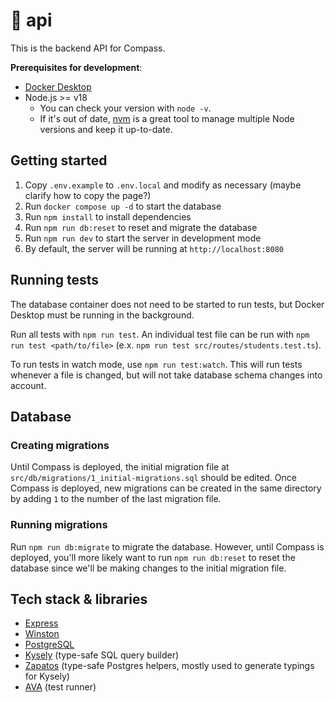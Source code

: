 # 🧭 api

This is the backend API for Compass.

**Prerequisites for development**:

- [Docker Desktop](https://www.docker.com/products/docker-desktop/)
- Node.js >= v18
  - You can check your version with `node -v`.
  - If it's out of date, [nvm](https://github.com/nvm-sh/nvm) is a great tool to manage multiple Node versions and keep it up-to-date.

## Getting started

1. Copy `.env.example` to `.env.local` and modify as necessary
(maybe clarify how to copy the page?)
2. Run `docker compose up -d` to start the database
3. Run `npm install` to install dependencies
4. Run `npm run db:reset` to reset and migrate the database
5. Run `npm run dev` to start the server in development mode
6. By default, the server will be running at `http://localhost:8080`

## Running tests

The database container does not need to be started to run tests, but Docker Desktop must be running in the background.

Run all tests with `npm run test`. An individual test file can be run with `npm run test <path/to/file>` (e.x. `npm run test src/routes/students.test.ts`).

To run tests in watch mode, use `npm run test:watch`. This will run tests whenever a file is changed, but will not take database schema changes into account.

## Database

### Creating migrations

Until Compass is deployed, the initial migration file at `src/db/migrations/1_initial-migrations.sql` should be edited. Once Compass is deployed, new migrations can be created in the same directory by adding `1` to the number of the last migration file.

### Running migrations

Run `npm run db:migrate` to migrate the database. However, until Compass is deployed, you'll more likely want to run `npm run db:reset` to reset the database since we'll be making changes to the initial migration file.

## Tech stack & libraries

- [Express](https://expressjs.com/)
- [Winston](https://github.com/winstonjs/winston)
- [PostgreSQL](https://www.postgresql.org/)
- [Kysely](https://github.com/koskimas/kysely) (type-safe SQL query builder)
- [Zapatos](https://github.com/jawj/zapatos) (type-safe Postgres helpers, mostly used to generate typings for Kysely)
- [AVA](https://github.com/avajs/ava) (test runner)
